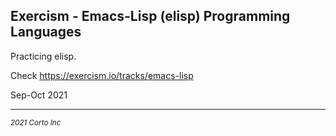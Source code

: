 ## Exercism - Emacs-Lisp (elisp) Programming Languages

Practicing elisp.

Check https://exercism.io/tracks/emacs-lisp

Sep-Oct 2021


<hr />
<p><sub><em>2021 Corto Inc</sub></em></p>
